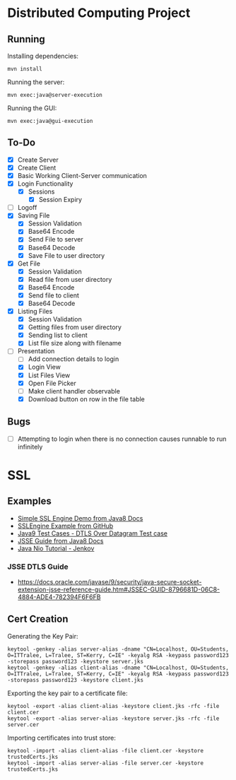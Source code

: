 # Distributed Computing Project

## Running

Installing dependencies:

``mvn install``

Running the server:

``mvn exec:java@server-execution``

Running the GUI:

``mvn exec:java@gui-execution``


## To-Do

- [x] Create Server
- [x] Create Client
- [x] Basic Working Client-Server communication
- [X] Login Functionality
    - [X] Sessions
        - [X] Session Expiry
- [ ] Logoff
- [X] Saving File
    - [X] Session Validation
    - [X] Base64 Encode
    - [X] Send File to server
    - [X] Base64 Decode
    - [X] Save File to user directory
- [X] Get File
    - [X] Session Validation
    - [X] Read file from user directory
    - [X] Base64 Encode
    - [X] Send file to client
    - [X]  Base64 Decode
- [X] Listing Files
    - [X] Session Validation
    - [X] Getting files from user directory
    - [X] Sending list to client
    - [X] List file size along with filename
- [ ] Presentation
    - [ ] Add connection details to login
    - [X] Login View
    - [X] List Files View
    - [X] Open File Picker
    - [ ] Make client handler observable
    - [X] Download button on row in the file table

## Bugs

- [ ] Attempting to login when there is no connection causes runnable to run infinitely 

# SSL

## Examples

- [Simple SSL Engine Demo from Java8 Docs](https://docs.oracle.com/javase/8/docs/technotes/guides/security/jsse/samples/sslengine/SSLEngineSimpleDemo.java)
- [SSLEngine Example from GitHub](https://github.com/alkarn/sslengine.example/tree/master/src/main/resources)
- [Java9 Test Cases - DTLS Over Datagram Test case](http://hg.openjdk.java.net/jdk9/dev/jdk/file/40dc66a99bcc/test/javax/net/ssl/DTLS/DTLSOverDatagram.java)
- [JSSE Guide from Java8 Docs](https://docs.oracle.com/javase/8/docs/technotes/guides/security/jsse/JSSERefGuide.html)
- [Java Nio Tutorial - Jenkov](http://tutorials.jenkov.com/java-nio/index.html)

### JSSE DTLS Guide

- https://docs.oracle.com/javase/9/security/java-secure-socket-extension-jsse-reference-guide.htm#JSSEC-GUID-8796681D-06C8-4884-ADE4-782394F6F6FB

## Cert Creation

Generating the Key Pair:

    keytool -genkey -alias server-alias -dname "CN=Localhost, OU=Students, O=ITTralee, L=Tralee, ST=Kerry, C=IE" -keyalg RSA -keypass password123 -storepass password123 -keystore server.jks
    keytool -genkey -alias client-alias -dname "CN=Localhost, OU=Students, O=ITTralee, L=Tralee, ST=Kerry, C=IE" -keyalg RSA -keypass password123 -storepass password123 -keystore client.jks
    
Exporting the key pair to a certificate file:
    
    keytool -export -alias client-alias -keystore client.jks -rfc -file client.cer
    keytool -export -alias server-alias -keystore server.jks -rfc -file server.cer

Importing certificates into trust store:

    keytool -import -alias client-alias -file client.cer -keystore trustedCerts.jks
    keytool -import -alias server-alias -file server.cer -keystore trustedCerts.jks